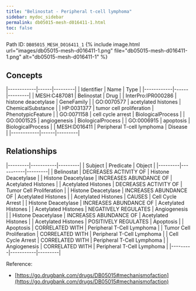 ```yaml
---
title: "Belinostat - Peripheral t-cell lymphoma"
sidebar: mydoc_sidebar
permalink: db05015-mesh-d016411-1.html
toc: false 
---
```



Path ID: `DB05015_MESH_D016411_1`
{% include image.html url="images/db05015-mesh-d016411-1.png" file="db05015-mesh-d016411-1.png" alt="db05015-mesh-d016411-1" %}

## Concepts

|------------|------|---------|
| Identifier | Name | Type    |
|------------|------|---------|
| MESH:C487081 | Belinostat | Drug |
| InterPro:IPR000286 | histone deacetylase | GeneFamily |
| GO:0070577 | acetylated histones | ChemicalSubstance |
| HP:0031377 | tumor cell proliferation | PhenotypicFeature |
| GO:0071158 | cell cycle arrest | BiologicalProcess |
| GO:0001525 | angiogenesis | BiologicalProcess |
| GO:0006915 | apoptosis | BiologicalProcess |
| MESH:D016411 | Peripheral T-cell lymphoma | Disease |
|------------|------|---------|

## Relationships

|---------|-----------|---------|
| Subject | Predicate | Object  |
|---------|-----------|---------|
| Belinostat | DECREASES ACTIVITY OF | Histone Deacetylase |
| Histone Deacetylase | INCREASES ABUNDANCE OF | Acetylated Histones |
| Acetylated Histones | DECREASES ACTIVITY OF | Tumor Cell Proliferation |
| Histone Deacetylase | INCREASES ABUNDANCE OF | Acetylated Histones |
| Acetylated Histones | CAUSES | Cell Cycle Arrest |
| Histone Deacetylase | INCREASES ABUNDANCE OF | Acetylated Histones |
| Acetylated Histones | NEGATIVELY REGULATES | Angiogenesis |
| Histone Deacetylase | INCREASES ABUNDANCE OF | Acetylated Histones |
| Acetylated Histones | POSITIVELY REGULATES | Apoptosis |
| Apoptosis | CORRELATED WITH | Peripheral T-Cell Lymphoma |
| Tumor Cell Proliferation | CORRELATED WITH | Peripheral T-Cell Lymphoma |
| Cell Cycle Arrest | CORRELATED WITH | Peripheral T-Cell Lymphoma |
| Angiogenesis | CORRELATED WITH | Peripheral T-Cell Lymphoma |
|---------|-----------|---------|

Reference: 
  - [https://go.drugbank.com/drugs/DB05015#mechanismofaction](https://go.drugbank.com/drugs/DB05015#mechanismofaction)
